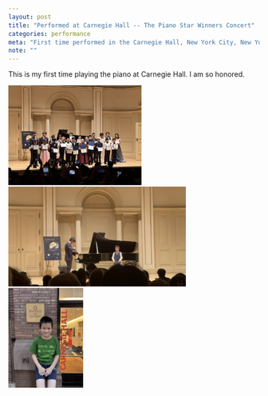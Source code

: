 ```yaml
---
layout: post
title: "Performed at Carnegie Hall -- The Piano Star Winners Concert"
categories: performance
meta: "First time performed in the Carnegie Hall, New York City, New York"
note: ""
---
```


This is my first time playing the piano at Carnegie Hall. I am so honored. 


<a href="/images/piano/20240630CarnegieHall.jpg" target="_blank">
    <img src="/images/piano/20240630CarnegieHall.jpg" alt="group photo" height="200"/>
</a>
<a href="/images/piano/20240630CarnegieHall2.jpg" target="_blank">
    <img src="/images/piano/20240630CarnegieHall2.jpg" alt="group photo" height="200"/>
</a>
<a href="/images/piano/20240630CarnegieHall3.jpg" target="_blank">
    <img src="/images/piano/20240630CarnegieHall3.jpg" alt="door" height="200"/>
</a>

